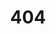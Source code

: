 ---
title: '404'
template: splash
editUrl: false
hero:
  title: '404'
  tagline: ページが存在しません。URLが正しいことを確認するか、検索ボックスから探してみてください
---